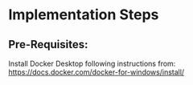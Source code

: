 # Implementation Steps

## Pre-Requisites:
Install Docker Desktop following instructions from: https://docs.docker.com/docker-for-windows/install/
